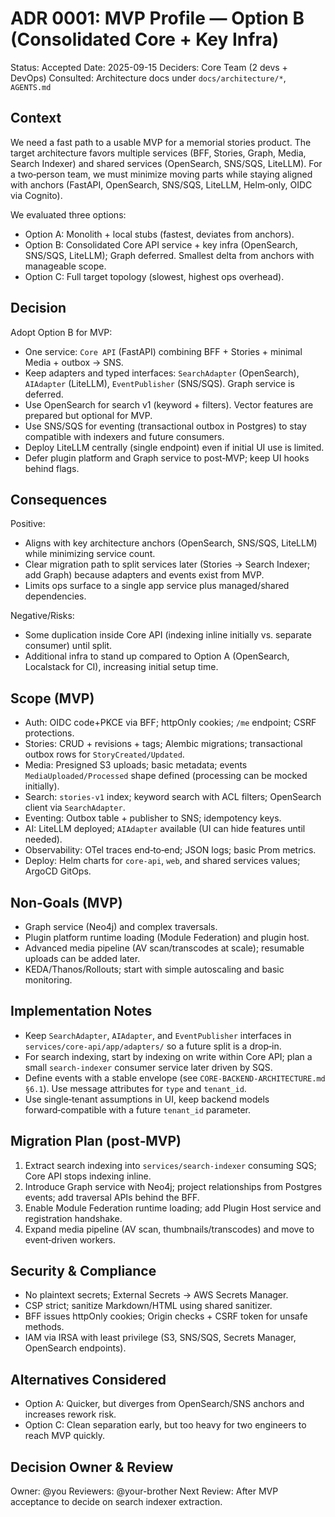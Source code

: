 # ADR 0001: MVP Profile — Option B (Consolidated Core + Key Infra)

Status: Accepted
Date: 2025-09-15
Deciders: Core Team (2 devs + DevOps)
Consulted: Architecture docs under `docs/architecture/*`, `AGENTS.md`

## Context

We need a fast path to a usable MVP for a memorial stories product. The target architecture favors multiple services (BFF, Stories, Graph, Media, Search Indexer) and shared services (OpenSearch, SNS/SQS, LiteLLM). For a two‑person team, we must minimize moving parts while staying aligned with anchors (FastAPI, OpenSearch, SNS/SQS, LiteLLM, Helm‑only, OIDC via Cognito).

We evaluated three options:

- Option A: Monolith + local stubs (fastest, deviates from anchors).
- Option B: Consolidated Core API service + key infra (OpenSearch, SNS/SQS, LiteLLM); Graph deferred. Smallest delta from anchors with manageable scope.
- Option C: Full target topology (slowest, highest ops overhead).

## Decision

Adopt Option B for MVP:

- One service: `Core API` (FastAPI) combining BFF + Stories + minimal Media + outbox → SNS.
- Keep adapters and typed interfaces: `SearchAdapter` (OpenSearch), `AIAdapter` (LiteLLM), `EventPublisher` (SNS/SQS). Graph service is deferred.
- Use OpenSearch for search v1 (keyword + filters). Vector features are prepared but optional for MVP.
- Use SNS/SQS for eventing (transactional outbox in Postgres) to stay compatible with indexers and future consumers.
- Deploy LiteLLM centrally (single endpoint) even if initial UI use is limited.
- Defer plugin platform and Graph service to post‑MVP; keep UI hooks behind flags.

## Consequences

Positive:

- Aligns with key architecture anchors (OpenSearch, SNS/SQS, LiteLLM) while minimizing service count.
- Clear migration path to split services later (Stories → Search Indexer; add Graph) because adapters and events exist from MVP.
- Limits ops surface to a single app service plus managed/shared dependencies.

Negative/Risks:

- Some duplication inside Core API (indexing inline initially vs. separate consumer) until split.
- Additional infra to stand up compared to Option A (OpenSearch, Localstack for CI), increasing initial setup time.

## Scope (MVP)

- Auth: OIDC code+PKCE via BFF; httpOnly cookies; `/me` endpoint; CSRF protections.
- Stories: CRUD + revisions + tags; Alembic migrations; transactional outbox rows for `StoryCreated/Updated`.
- Media: Presigned S3 uploads; basic metadata; events `MediaUploaded/Processed` shape defined (processing can be mocked initially).
- Search: `stories-v1` index; keyword search with ACL filters; OpenSearch client via `SearchAdapter`.
- Eventing: Outbox table + publisher to SNS; idempotency keys.
- AI: LiteLLM deployed; `AIAdapter` available (UI can hide features until needed).
- Observability: OTel traces end‑to‑end; JSON logs; basic Prom metrics.
- Deploy: Helm charts for `core-api`, `web`, and shared services values; ArgoCD GitOps.

## Non‑Goals (MVP)

- Graph service (Neo4j) and complex traversals.
- Plugin platform runtime loading (Module Federation) and plugin host.
- Advanced media pipeline (AV scan/transcodes at scale); resumable uploads can be added later.
- KEDA/Thanos/Rollouts; start with simple autoscaling and basic monitoring.

## Implementation Notes

- Keep `SearchAdapter`, `AIAdapter`, and `EventPublisher` interfaces in `services/core-api/app/adapters/` so a future split is a drop‑in.
- For search indexing, start by indexing on write within Core API; plan a small `search-indexer` consumer service later driven by SQS.
- Define events with a stable envelope (see `CORE-BACKEND-ARCHITECTURE.md §6.1`). Use message attributes for `type` and `tenant_id`.
- Use single‑tenant assumptions in UI, keep backend models forward‑compatible with a future `tenant_id` parameter.

## Migration Plan (post‑MVP)

1) Extract search indexing into `services/search-indexer` consuming SQS; Core API stops indexing inline.
2) Introduce Graph service with Neo4j; project relationships from Postgres events; add traversal APIs behind the BFF.
3) Enable Module Federation runtime loading; add Plugin Host service and registration handshake.
4) Expand media pipeline (AV scan, thumbnails/transcodes) and move to event‑driven workers.

## Security & Compliance

- No plaintext secrets; External Secrets → AWS Secrets Manager.
- CSP strict; sanitize Markdown/HTML using shared sanitizer.
- BFF issues httpOnly cookies; Origin checks + CSRF token for unsafe methods.
- IAM via IRSA with least privilege (S3, SNS/SQS, Secrets Manager, OpenSearch endpoints).

## Alternatives Considered

- Option A: Quicker, but diverges from OpenSearch/SNS anchors and increases rework risk.
- Option C: Clean separation early, but too heavy for two engineers to reach MVP quickly.

## Decision Owner & Review

Owner: @you
Reviewers: @your-brother
Next Review: After MVP acceptance to decide on search indexer extraction.

